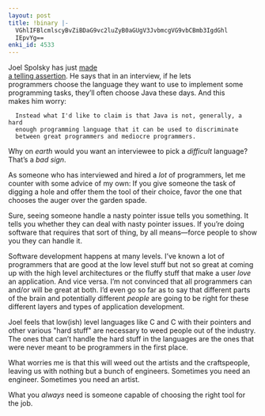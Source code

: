 ```yaml
---
layout: post
title: !binary |-
  VGhlIFBlcmlscyBvZiBDaG9vc2luZyB0aGUgV3JvbmcgVG9vbCBmb3IgdGhl
  IEpvYg==
enki_id: 4533
---
```


Joel Spolsky has just <a
href="http://www.joelonsoftware.com/articles/ThePerilsofJavaSchools.html">made  
a telling assertion</a>. He says that in an interview, if he lets  
programmers choose the language they want to use to implement some  
programming tasks, they’ll often choose Java these days. And this  
makes him worry:

      Instead what I'd like to claim is that Java is not, generally, a hard
      enough programming language that it can be used to discriminate
      between great programmers and mediocre programmers.

<p>
Why on <em>earth</em> would you want an interviewee to pick a  
<em>difficult</em> language? That’s a <em>bad</em> <em>sign</em>.

</p>
<p>
As someone who has interviewed and hired a <em>lot</em> of programmers,
let  
me counter with some advice of my own: If you give someone the task of  
digging a hole and offer them the tool of their choice, favor the one
that  
chooses the auger over the garden spade.

</p>
<p>
Sure, seeing someone handle a nasty pointer issue tells you something.
It  
tells you whether they can deal with nasty pointer issues. If you’re  
doing software that requires that sort of thing, by all means—force  
people to show you they can handle it.

</p>
<p>
Software development happens at many levels. I’ve known a lot of  
programmers that are good at the low level stuff but not so great at
coming  
up with the high level architectures or the fluffy stuff that make a
user  
<em>love</em> an application. And vice versa. I’m not convinced that  
all programmers can and/or will be great at both. I’d even go so far  
as to say that different parts of the brain and potentially different  
<em>people</em> are going to be right for these different layers and
types  
of application development.

</p>
<p>
Joel feels that low(ish) level languages like C and C<span
class="underline"></span> with their pointers  
and other various "hard stuff&quot; are necessary to weed people out  
of the industry. The ones that can’t handle the hard stuff in the  
languages are the ones that were never meant to be programmers in the
first  
place.

</p>
<p>
What worries me is that this will weed out the artists and the  
craftspeople, leaving us with nothing but a bunch of engineers.
Sometimes  
you need an engineer. Sometimes you need an artist.

</p>
<p>
What you <em>always</em> need is someone capable of choosing the right
tool  
for the job.

</p>
